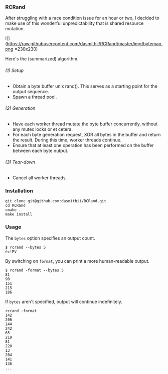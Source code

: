 ### RCRand
After struggling with a race condition issue for an hour or two, I decided to make use of this wonderful unpredictability that is shared resource mutation.

![](https://raw.githubusercontent.com/dasmithii/RCRand/master/img/bytemap.png =230x230)

Here's the (summarized) algorithm.

###### (1) Setup
+ Obtain a byte buffer unix rand(). This serves as a starting point for the output sequence.
+ Spawn a thread pool.

###### (2) Generation
+ Have each worker thread mutate the byte buffer concurrently, without any mutex locks or et cetera.
+ For each byte generation request, XOR all bytes in the buffer and return the result. During this time, worker threads continue.
+ Ensure that at least one operation has been performed on the buffer between each byte output.

###### (3) Tear-down
+ Cancel all worker threads.



### Installation

```
git clone git@github.com:dasmithii/RCRand.git
cd RCRand
cmake .
make install
```



### Usage

The `bytes` option specifies an output count.
```
$ rcrand --bytes 5
ȅc!PV
```

By switching on `format`, you can print a more human-readable output.
```
$ rcrand -format --bytes 5
81
90
151
215
186
```

If `bytes` aren't specified, output will continue indefinitely.
```
rcrand -format
142
206
144
242
65
219
81
220
13
204
141
136
...
```